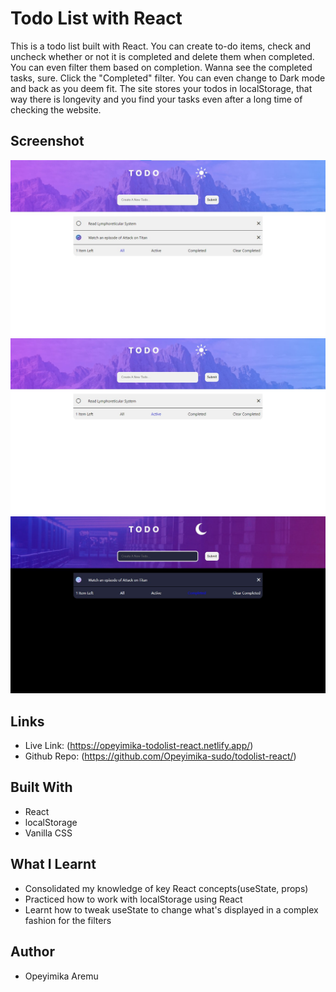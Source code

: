 # Todo List with React

This is a todo list built with React. You can create to-do items, check and uncheck whether or not it is completed and delete them when completed. You can even filter them based on completion. Wanna see the completed tasks, sure. Click the "Completed" filter. You can even change to Dark mode and back as you deem fit. The site stores your todos in localStorage, that way there is longevity and you find your tasks even after a long time of checking the website.

## Screenshot
![View all todos](src/images/screenshot_img_all.jpg)
![View all active todos](src/images/screenshot_img_active.jpg)
![View all completed todos in Dark mode](src/images/dark_screenshot_img_completed.jpg)

## Links
- Live Link: (https://opeyimika-todolist-react.netlify.app/)
- Github Repo: (https://github.com/Opeyimika-sudo/todolist-react/)

## Built With
- React
- localStorage
- Vanilla CSS

## What I Learnt
- Consolidated my knowledge of key React concepts(useState, props)
- Practiced how to work with localStorage using React
- Learnt how to tweak useState to change what's displayed in a complex fashion for the filters

## Author
- Opeyimika Aremu
